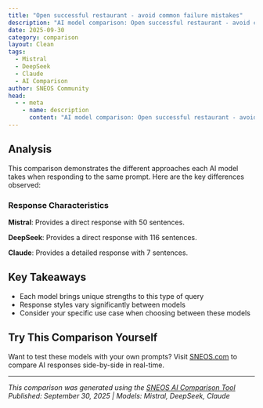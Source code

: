 ```yaml
---
title: "Open successful restaurant - avoid common failure mistakes"
description: "AI model comparison: Open successful restaurant - avoid common failure mistakes..."
date: 2025-09-30
category: comparison
layout: Clean
tags:
  - Mistral
  - DeepSeek
  - Claude
  - AI Comparison
author: SNEOS Community
head:
  - - meta
    - name: description
      content: "AI model comparison: Open successful restaurant - avoid common failure mistakes..."
---
```


<ChatComparison
  title="Open successful restaurant - avoid common failure mistakes"
  prompt="Open successful restaurant - avoid common failure mistakes"
  :responses='{"Mistral": "Opening a successful restaurant involves careful planning, execution, and avoiding common pitfalls. Here are some steps to help you succeed and avoid typical mistakes:\n\n### 1. **Conduct Thorough Market Research**\n - **Understand Your Target Market:** Identify who your customers are, what they want, and how much they are willing to pay.\n - **Analyze Competitors:** Study successful and failed restaurants in your area to understand what works and what doesn\u2019t.\n\n### 2. **Develop a Strong Concept**\n - **Unique Selling Proposition (USP):** Define what makes your restaurant unique. This could be a specific cuisine, ambiance, or service style.\n - **Consistent Branding:** Ensure your concept is reflected in your menu, decor, and marketing materials.\n\n### 3. **Create a Detailed Business Plan**\n - **Financial Projections:** Include startup costs, operating expenses, revenue projections, and break-even analysis.\n - **Marketing Strategy:** Outline how you will attract and retain customers.\n - **Operational Plan:** Detail staffing, supply chain, and daily operations.\n\n### 4. **Secure Adequate Funding**\n - **Realistic Budget:** Ensure you have enough capital to cover initial costs and sustain operations until you become profitable.\n - **Diverse Funding Sources:** Consider loans, investors, and personal savings.\n\n### 5. **Choose the Right Location**\n - **Visibility and Accessibility:** Ensure your restaurant is easy to find and access.\n - **Foot Traffic:** High foot traffic areas can be beneficial, but consider the competition and rental costs.\n\n### 6. **Design an Efficient Layout**\n - **Kitchen Design:** Ensure the kitchen is well-organized and equipped to handle peak times.\n - **Dining Area:** Create a comfortable and inviting space that maximizes seating capacity without feeling cramped.\n\n### 7. **Hire and Train the Right Staff**\n - **Experienced Management:** Hire managers with industry experience.\n - **Training Programs:** Ensure all staff are well-trained in customer service, food handling, and safety procedures.\n\n### 8. **Develop a Compelling Menu**\n - **Quality Ingredients:** Use fresh, high-quality ingredients.\n - **Variety and Balance:** Offer a mix of popular and unique dishes.\n - **Pricing Strategy:** Ensure prices are competitive and profitable.\n\n### 9. **Implement Effective Marketing**\n - **Social Media:** Use platforms like Instagram, Facebook, and Yelp to engage with customers.\n - **Local Advertising:** Consider local newspapers, radio, and community events.\n - **Loyalty Programs:** Reward repeat customers with discounts or special offers.\n\n### 10. **Maintain High Standards of Quality and Service**\n - **Consistent Quality:** Ensure food and service quality are consistently high.\n - **Customer Feedback:** Actively seek and respond to customer feedback.\n\n### Common Mistakes to Avoid:\n\n1. **Underestimating Costs:** Many new restaurants fail due to underestimating startup and operating costs.\n2. **Poor Location:** A bad location can doom a restaurant, regardless of how good the food is.\n3. **Inadequate Staffing:** Not having enough experienced staff can lead to poor service and customer dissatisfaction.\n4. **Lack of Marketing:** Failing to market your restaurant effectively can result in low customer turnout.\n5. **Ignoring Customer Feedback:** Not listening to and acting on customer feedback can lead to a decline in quality and service.\n6. **Overcomplicating the Menu:** A menu that is too large or complex can lead to inefficiencies and poor quality.\n7. **Neglecting Financial Management:** Poor financial management can lead to cash flow problems and eventual closure.\n\nBy following these steps and avoiding common mistakes, you can increase your chances of opening and running a successful restaurant.", "DeepSeek": "Of course. Opening a successful restaurant is a monumental challenge, but by systematically avoiding the most common failure points, you dramatically increase your odds.\n\nThis guide is broken into two parts: **The Big Picture Strategy** (what to do before you even sign a lease) and **The Operational Execution** (how to run it day-to-day).\n\n---\n\n### Part 1: The Big Picture Strategy (Avoiding Foundation Failure)\n\nThis is where most restaurants fail before they even serve their first customer.\n\n#### 1. Concept \u0026 Market Fit: Don\u0027t Be a \u0022Me-Too\u0022 Restaurant\n* **Mistake:** Opening a generic Italian place or a burger joint just because you like the food, without a unique selling proposition.\n* **Solution:** Your concept must be specific, memorable, and fill a gap in your local market.\n * **Be Specific:** Instead of \u0022Asian Fusion,\u0022 be \u0022Modern Vietnamese Street Food.\u0022 Instead of a \u0022Gastropub,\u0022 be a \u0022Craft Beer Hall with Detroit-Style Pizza.\u0022\n * **Know Your Customer:** Who are you serving? Families? Date-night couples? Business lunchers? Hipster millennials? Your menu, pricing, location, and ambiance must cater directly to them.\n * **Validate Your Idea:** Talk to people. Do pop-ups or farmers\u0027 markets to test your concept and menu items.\n\n#### 2. The Business Plan: Your Roadmap to Reality\n* **Mistake:** \u0022Winging it\u0022 with a rough idea of costs and a dream of being busy.\n* **Solution:** Write a detailed, conservative business plan. This is non-negotiable.\n * **Financial Projections:** Create a detailed spreadsheet. Project your sales, but be realistic. Most restaurants aren\u0027t packed from day one.\n * **Startup Costs:** Account for everything: leasehold improvements, kitchen equipment, licenses, insurance, furniture, POS system, initial inventory, and a **marketing budget**.\n * **Operating Costs:** Know your fixed costs (rent, utilities, salaries) and variable costs (food, packaging).\n * **Break-Even Analysis:** Know exactly how many covers you need to serve per day to cover costs. This is your most important number.\n\n#### 3. Financials \u0026 Funding: The Lifeblood of Your Business\n* **Mistake:** Underestimating costs and running out of cash. This is the #1 killer of new restaurants.\n* **Solution:**\n * **Secure Enough Capital:** A good rule of thumb is to calculate your total startup costs, and then add **at least 6 months of operating expenses** on top of that. This is your \u0022runway\u0022 to survive the slow start.\n * **Understand Food Cost \u0026 Pricing:** Your menu prices are not arbitrary. They are a direct function of your food cost. Aim for a food cost between 28-35%. If your ingredients for a dish cost $4, it should be priced at around $12-$14.\n * **Live By Your P\u0026L:** Review your Profit \u0026 Loss statement weekly. Track every dollar in and out.\n\n#### 4. Location, Location, Location\n* **Mistake:** Falling in love with a cheap, hidden, or inconvenient space.\n* **Solution:** Choose your location based on logic, not emotion.\n * **Visibility \u0026 Accessibility:** Is it easy to see and get to? Is there ample parking or is it near public transport?\n * **Demographics:** Does the neighborhood match your target customer?\n * **Competition \u0026 Complements:** Is there too much direct competition? Or are there complementary businesses (theaters, gyms, offices) that can drive traffic your way?\n * **Understand the Lease:** Get a lawyer to review it. Watch for hidden costs like Common Area Maintenance (CAM) fees.\n\n---\n\n### Part 2: Operational Execution (Avoiding Day-to-Day Failure)\n\nA great plan is useless without flawless execution.\n\n#### 5. The Menu: Your Most Important Marketing Tool\n* **Mistake:** A massive, 50-item menu that requires immense inventory and leads to mediocre, inconsistent food.\n* **Solution:** Keep it small and focused.\n * **Do Fewer Things, Exceptionally Well:** A concise menu is easier to execute, reduces waste, and ensures quality.\n * **Engineer Your Menu:** Design dishes with overlapping ingredients to reduce inventory complexity and cost.\n * **Descriptive \u0026 Appealing:** Use evocative language. \u0022Creamy garlic mashed potatoes\u0022 sounds better than \u0022mashed potatoes.\u0022\n\n#### 6. Kitchen \u0026 Front-of-House Management\n* **Mistake:** Inconsistent food, slow service, and high staff turnover.\n* **Solution:**\n * **Create Systems:** Document every recipe and every service standard. How is a dish plated? How does a server greet a table? Consistency is key.\n * **Hire for Attitude, Train for Skill:** You can teach someone to use a POS system, but you can\u0027t teach them to be genuinely hospitable.\n * **Empower Your Staff:** Trust your team to handle minor customer complaints (e.g., comping a dessert) to turn a negative experience into a positive one.\n\n#### 7. Marketing \u0026 Community Building\n* **Mistake:** The \u0022Field of Dreams\u0022 fallacy\u2014\u0022If you build it, they will come.\u0022\n* **Solution:** Be proactive from day one.\n * **Social Media:** Don\u0027t just post your menu. Show behind-the-scenes content, introduce your staff, and showcase your ingredients.\n * **Local Partnerships:** Partner with nearby businesses, charities, and influencers.\n * **Grand Opening \u0026 PR:** Generate a buzz. Host a soft opening for friends, family, and local media to work out the kinks before the real launch.\n * **Loyalty Programs:** Reward repeat customers. It\u0027s cheaper to keep a customer than to acquire a new one.\n\n#### 8. Customer Experience is Everything\n* **Mistake:** Focusing only on the food and ignoring the overall experience.\n* **Solution:** The meal is the product; the memory is what they buy.\n * **Cleanliness:** The restaurant must be spotless\u2014dining room, restrooms, and especially the kitchen.\n * **Service:** Staff should be attentive but not intrusive, knowledgeable, and friendly.\n * **Value Perception:** The customer must leave feeling that the experience was worth more than the money they paid.\n\n#### 9. Adaptability \u0026 Continuous Improvement\n* **Mistake:** Sticking stubbornly to a concept or menu item that isn\u0027t working.\n* **Solution:** Be a student of your own business.\n * **Listen to Feedback:** Read online reviews and, more importantly, talk to your guests. What do they love? What could be better?\n * **Be Data-Driven:** Use your POS data. What are your best-selling dishes? What are your slowest days? Adjust your ordering, staffing, and marketing accordingly.\n * **Innovate Slowly:** It\u0027s okay to introduce specials or change a few menu items seasonally, but don\u0027t completely reinvent your successful core concept on a whim.\n\n### Your Pre-Opening Checklist\n\n1. [ ] **Concept \u0026 Business Plan:** Solidified and written down.\n2. [ ] **Funding Secured:** Enough for startup \u002B 6 months of operations.\n3. [ ] **Location Secured:** Vetted and lease signed.\n4. [ ] **Legalities:** Business license, food service permit, liquor license (if applicable), and insurance in place.\n5. [ ] **Menu Finalized:** Costed out, priced, and designed.\n6. [ ] **Supplier Relationships:** Lined up with key vendors.\n7. [ ] **Team Hired:** Key staff (Chef, Manager) are on board.\n8. [ ] **Systems Created:** Recipes, training manuals, employee handbook.\n9. [ ] **Marketing Plan:** Pre-launch buzz campaign ready.\n10. [ ] **Soft Opening Scheduled:** To train staff and test systems.\n\nOpening a restaurant is a marathon, not a sprint. By focusing on a solid foundation and relentless execution, you can avoid the common pitfalls and build a thriving, beloved business. Good luck", "Claude": "# Restaurant Success: Avoiding Critical Mistakes\n\n## **Location \u0026 Market Research**\n\u274C **Common Mistake**: Choosing location based on low rent alone\n\u2705 **Success Strategy**: \n- Analyze foot traffic, demographics, competition\n- Ensure visibility and accessibility\n- Consider parking and public transportation\n- Match location to your target market\n\n## **Financial Management**\n\u274C **Common Mistake**: Underestimating startup costs and cash flow needs\n\u2705 **Success Strategy**:\n- Budget 20-30% more than initial estimates\n- Track food costs weekly (aim for 28-35% of revenue)\n- Monitor labor costs (25-35% of revenue)\n- Maintain 3-6 months operating expenses in reserve\n- Use POS systems for real-time financial tracking\n\n## **Menu Development**\n\u274C **Common Mistake**: Overly complex menu with too many options\n\u2705 **Success Strategy**:\n- Start with 15-25 well-executed items\n- Focus on dishes with overlapping ingredients\n- Price strategically (food cost \u002B labor \u002B overhead \u002B profit)\n- Test recipes thoroughly before launch\n- Design for kitchen efficiency\n\n## **Staffing \u0026 Training**\n\u274C **Common Mistake**: Inadequate hiring and training processes\n\u2705 **Success Strategy**:\n- Hire for attitude, train for skills\n- Develop standard operating procedures\n- Invest in comprehensive training programs\n- Create positive workplace culture to reduce turnover\n- Cross-train staff for flexibility\n\n## **Quality Control**\n\u274C **Common Mistake**: Inconsistent food quality and service\n\u2705 **Success Strategy**:\n- Establish strict quality standards\n- Implement regular taste testing\n- Create detailed recipe cards and portion controls\n- Monitor customer feedback actively\n- Maintain equipment properly\n\n## **Marketing \u0026 Customer Experience**\n\u274C **Common Mistake**: Neglecting marketing and customer retention\n\u2705 **Success Strategy**:\n- Build strong online presence (website, social media, reviews)\n- Focus on exceptional customer service\n- Create loyalty programs\n- Engage with local community\n- Respond professionally to all feedback\n\n## **Key Performance Metrics to Track**\n- **Food cost percentage**: 28-35%\n- **Labor cost percentage**: 25-35%\n- **Customer acquisition cost**\n- **Average ticket size**\n- **Table turnover rate**\n- **Customer retention rate**\n\n## **First 90 Days Action Plan**\n1. **Soft opening** with limited menu and hours\n2. **Gather feedback** and make adjustments\n3. **Staff optimization** based on actual volume\n4. **Marketing push** once operations are smooth\n5. **Financial review** and adjustment of projections\n\n**Remember**: Most restaurant failures happen within the first year due to cash flow issues and operational problems. Focus on sustainable growth over rapid expansion."}' 
  published-date="16:32"
/>

## Analysis

This comparison demonstrates the different approaches each AI model takes when responding to the same prompt. Here are the key differences observed:

### Response Characteristics

**Mistral**: Provides a direct response with 50 sentences. 

**DeepSeek**: Provides a direct response with 116 sentences. 

**Claude**: Provides a detailed response with 7 sentences. 

## Key Takeaways

- Each model brings unique strengths to this type of query
- Response styles vary significantly between models
- Consider your specific use case when choosing between these models

## Try This Comparison Yourself

Want to test these models with your own prompts? Visit [SNEOS.com](https://sneos.com) to compare AI responses side-by-side in real-time.

---

*This comparison was generated using the [SNEOS AI Comparison Tool](https://sneos.com)*
*Published: September 30, 2025 | Models: Mistral, DeepSeek, Claude*
